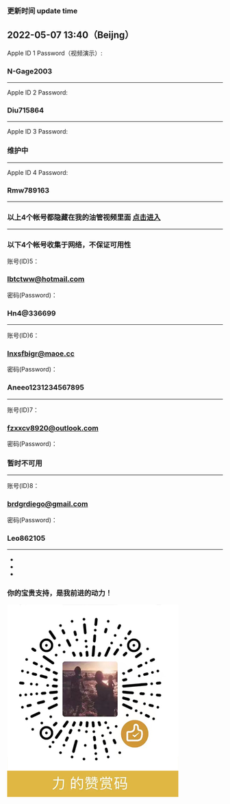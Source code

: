 
### 更新时间 update time
 2022-05-07   13:40（Beijng）
---

Apple ID 1 Password（视频演示）:

### N-Gage2003
---
Apple ID 2 Password:

### Diu715864
---
Apple ID 3 Password:

### 维护中
---
Apple ID 4 Password:

### Rmw789163

---

### 以上4个帐号都隐藏在我的油管视频里面  [点击进入](https://www.youtube.com/channel/UCXPSzwcs0pspPTAI2rcaBgQ "悬停显示")
-------------------------------------------
### 以下4个帐号收集于网络，不保证可用性

账号(ID)5：
### lbtctww@hotmail.com
密码(Password)：
### Hn4@336699
-------------------------------------------
账号(ID)6：
### lnxsfbigr@maoe.cc
密码(Password)：
### Aneeo1231234567895
-------------------------------------------
账号(ID)7：
### fzxxcv8920@outlook.com
密码(Password)：
### 暂时不可用
-------------------------------------------
账号(ID)8：
### brdgrdiego@gmail.com
密码(Password)：
### Leo862105
-------------------------------------------
-
-
-






   ### 你的宝贵支持，是我前进的动力！

![weixin](https://github.com/raoli1986/raoli1986.github.io/blob/main/weixinS.jpg)
